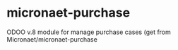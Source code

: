 # micronaet-purchase
ODOO v.8 module for manage purchase cases (get from Micronaet/micronaet-purchase
